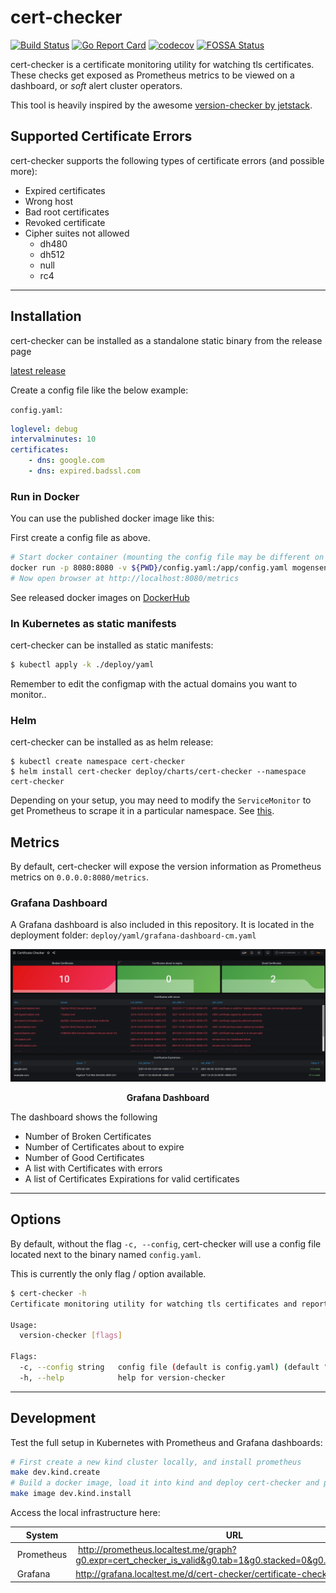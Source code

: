 # cert-checker

[![Build Status](https://img.shields.io/endpoint.svg?url=https%3A%2F%2Factions-badge.atrox.dev%2Fmogensen%2Fcert-checker%2Fbadge%3Fref%3Dmain&style=flat)](https://actions-badge.atrox.dev/mogensen/cert-checker/goto?ref=main)
[![Go Report Card](https://goreportcard.com/badge/github.com/mogensen/cert-checker)](https://goreportcard.com/report/github.com/mogensen/cert-checker)
[![codecov](https://codecov.io/gh/mogensen/cert-checker/branch/main/graph/badge.svg)](https://codecov.io/gh/mogensen/cert-checker)
[![FOSSA Status](https://app.fossa.com/api/projects/git%2Bgithub.com%2Fmogensen%2Fcert-checker.svg?type=shield)](https://app.fossa.com/projects/git%2Bgithub.com%2Fmogensen%2Fcert-checker?ref=badge_shield)

cert-checker is a certificate monitoring utility for watching tls certificates. These
checks get exposed as Prometheus metrics to be viewed on a dashboard, or _soft_
alert cluster operators.

This tool is heavily inspired by the awesome [version-checker by jetstack](https://github.com/jetstack/version-checker/).

## Supported Certificate Errors

cert-checker supports the following types of certificate errors (and possible more):

- Expired certificates
- Wrong host
- Bad root certificates
- Revoked certificate
- Cipher suites not allowed
    * dh480
    * dh512
    * null
    * rc4

---

## Installation

cert-checker can be installed as a standalone static binary from the release page

[latest release](https://github.com/mogensen/cert-checker/releases/latest/)

Create a config file like the below example: 

`config.yaml`: 

```yaml
loglevel: debug
intervalminutes: 10
certificates:
    - dns: google.com
    - dns: expired.badssl.com
```

### Run in Docker

You can use the published docker image like this:

First create a config file as above.

```bash
# Start docker container (mounting the config file may be different on OSX and Windows)
docker run -p 8080:8080 -v ${PWD}/config.yaml:/app/config.yaml mogensen/cert-checker:latest
# Now open browser at http://localhost:8080/metrics
```

See released docker images on [DockerHub](https://hub.docker.com/r/mogensen/cert-checker)

### In Kubernetes as static manifests 

cert-checker can be installed as static manifests:

```sh
$ kubectl apply -k ./deploy/yaml
```

Remember to edit the configmap with the actual domains you want to monitor.. 

### Helm
cert-checker can be installed as as helm release:
```
$ kubectl create namespace cert-checker
$ helm install cert-checker deploy/charts/cert-checker --namespace cert-checker
```
Depending on your setup, you may need to modify the `ServiceMonitor` to get Prometheus to scrape it in a particular namespace. See [this](https://github.com/prometheus-community/helm-charts/tree/main/charts/kube-prometheus-stack#prometheusioscrape).

## Metrics

By default, cert-checker will expose the version information as Prometheus
metrics on `0.0.0.0:8080/metrics`.

### Grafana Dashboard

A Grafana dashboard is also included in this repository.
It is located in the deployment folder: `deploy/yaml/grafana-dashboard-cm.yaml`

![](img/grafana.jpg)
<center></center>
<p align="center">
  <b>Grafana Dashboard</b><br>
</p>

The dashboard shows the following

 - Number of Broken Certificates
 - Number of Certificates about to expire
 - Number of Good Certificates
 - A list with Certificates with errors
 - A list of Certificates Expirations for valid certificates

---

## Options

By default, without the flag `-c, --config`, cert-checker will
use a config file located next to the binary named `config.yaml`.

This is currently the only flag / option available. 

```bash
$ cert-checker -h
Certificate monitoring utility for watching tls certificates and reporting the result as metrics.

Usage:
  version-checker [flags]

Flags:
  -c, --config string   config file (default is config.yaml) (default "config.yaml")
  -h, --help            help for version-checker
```

---

## Development

Test the full setup in Kubernetes with Prometheus and Grafana dashboards:

```bash
# First create a new kind cluster locally, and install prometheus
make dev.kind.create
# Build a docker image, load it into kind and deploy cert-checker and promeheus/grafana stuff
make image dev.kind.install
```

Access the local infrastructure here:

| System        | URL                                                                                                        |
| ------------- |------------------------------------------------------------------------------------------------------------|
| Prometheus    | http://prometheus.localtest.me/graph?g0.expr=cert_checker_is_valid&g0.tab=1&g0.stacked=0&g0.range_input=1h | 
| Grafana       | http://grafana.localtest.me/d/cert-checker/certificate-checker                                             | 

